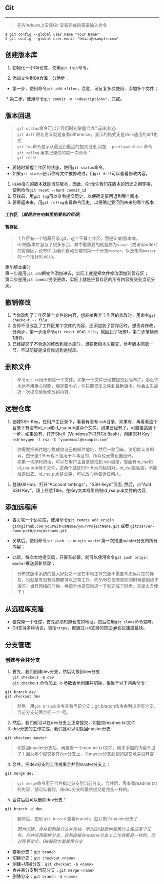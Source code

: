 ## Git
-----
> 在Windows上安装Git
安装完成后需要输入命令
```
$ git config --global user.name "Your Name"
$ git config --global user.email "email@example.com"
```

## 创建版本库

1. 初始化一个Git仓库，使用`git init`命令。

2. 添加文件到Git仓库，分两步：

  * 第一步，使用命令`git add <file>`，注意，可反复多次使用，添加多个文件；

  * 第二步，使用命令`git commit -m "<description>"`，完成。


## 版本回退
 > `git status`命令可以让我们时刻掌握仓库当前的状态  
 > `git diff` 顾名思义就是查看difference，显示的格式正是Unix通用的diff格式  
 > `git log`命令显示从最近到最远的提交日志,可加 `--pretty=oneline` 命令  
 > `git reflog` 用来记录你的每一次命令：  
 > `git reset`
   * 要随时掌握工作区的状态，使用`git status`命令。
   * 如果`git status`告诉你有文件被修改过，用`git diff`可以查看修改内容。  

1. `HEAD`指向的版本就是当前版本，因此，Git允许我们在版本的历史之间穿梭，使用命令`git reset --hard commit_id`  
2. 穿梭前，用`git log`可以查看提交历史，以便确定要回退到哪个版本  
3. 要重返未来，用`git reflog`查看命令历史，以便确定要回到未来的哪个版本

#### 工作区 （*就是你在电脑里能看到的目录*）

#### 暂存区  
> 工作区有一个隐藏目录.git，这个不算工作区，而是Git的版本库。  
Git的版本库里存了很多东西，其中最重要的就是称为`stage`（或者叫index）的暂存区，还有Git为我们自动创建的第一个分支`master`，以及指向`master`的一个指针叫 `HEAD`。  

添加版本库时  
第一步是用`git add`把文件添加进去，实际上就是把文件修改添加到暂存区；  
第二步是用`git commit`提交更改，实际上就是把暂存区的所有内容提交到当前分支。

## 撤销修改  
1. 当你改乱了工作区某个文件的内容，想直接丢弃工作区的修改时，用命令`git checkout -- file`  
2. 当你不但改乱了工作区某个文件的内容，还添加到了暂存区时，想丢弃修改，分两步，第一步用命令`git reset HEAD file`，就回到了场景1，第二步按场景1操作。  
3. 已经提交了不合适的修改到版本库时，想要撤销本次提交，参考版本回退一节，不过前提是没有推送到远程库。  

## 删除文件
 > 命令`git rm`用于删除一个文件。如果一个文件已经被提交到版本库，那么你永远不用担心误删，但是要小心，你只能恢复文件到最新版本，你会丢失最近一次提交后你修改的内容。

## 远程仓库
 1. 创建SSH Key。在用户主目录下，看看有没有.ssh目录，如果有，再看看这个目录下有没有id_rsa和id_rsa.pub这两个文件，如果已经有了，可直接跳到下一步。如果没有，打开Shell（Windows下打开Git Bash），创建SSH Key：  
 `ssh-keygen -t rsa -C "youremail@example.com"`  
 > 你需要把邮件地址换成你自己的邮件地址，然后一路回车，使用默认值即可，由于这个Key也不是用于军事目的，所以也无需设置密码。  
如果一切顺利的话，可以在用户主目录里找到.ssh目录，里面有id_rsa和id_rsa.pub两个文件，这两个就是SSH Key的秘钥对，id_rsa是私钥，不能泄露出去，id_rsa.pub是公钥，可以放心地告诉任何人。  
 1. 登陆GitHub，打开“Account settings”，“SSH Keys”页面, 然后，点“Add SSH Key”，填上任意Title，在Key文本框里粘贴id_rsa.pub文件的内容.

## 添加远程库  
  * 要关联一个远程库，使用命令`git remote add origin git@github.com:yourGitHubName/yourProjectName.git` 或者 `git@server-name:path/projectname.git`

  * 关联后，使用命令`git push -u origin master`第一次推送master分支的所有内容；

  * 此后，每次本地提交后，只要有必要，就可以使用命令`git push origin master`推送最新修改；

 > 分布式版本系统的最大好处之一是在本地工作完全不需要考虑远程库的存在，也就是有没有联网都可以正常工作，而SVN在没有联网的时候是拒绝干活的！当有网络的时候，再把本地提交推送一下就完成了同步，真是太方便了！

## 从远程库克隆
  * 要克隆一个仓库，首先必须知道仓库的地址，然后使用`git clone`命令克隆。  
  * Git支持多种协议，包括`https`，但通过`ssh`支持的原生git协议速度最快。

## 分支管理     
### 创建与合并分支
  1. 首先，我们创建dev分支，然后切换到dev分支  
  `git checkout -b dev`  
  `git checkout` 命令加上 `-b` 参数表示创建并切换，相当于以下两条命令：  
  ```
  git branch dev  
  git checkout dev
  ```
  > 然后，用`git branch`命令查看当前分支：git branch命令会列出所有分支，当前分支前面会标一个`*`号。
  2. 然后，我们就可以在dev分支上正常提交，如提交readme.txt文件
  3. dev分支的工作完成，我们就可以切换回master分支:  
  ```
  git checkout master
  ```
  > 切换回master分支后，再查看一个readme.txt文件，刚才添加的内容不见了！因为那个提交是在dev分支上，而master分支此刻的提交点并没有变：
  4. 合并。把dev分支的工作成果合并到master分支上：
  ```
  git merge dev
  ```
  > `git merge`命令用于合并指定分支到当前分支。合并后，再查看readme.txt的内容，就可以看到，和dev分支的最新提交是完全一样的。  
  5. 合并后就可以删除dev分支：
  ```
  git branch -d dev
  ```
  > 删除后，使用 `git branch` 查看branch，就只剩下master分支了

> *因为创建、合并和删除分支非常快，所以Git鼓励你使用分支完成某个任务，合并后再删掉分支，这和直接在master分支上工作效果是一样的，但过程更安全。Git鼓励大量使用分支*    

* 查看分支：`git branch`  
* 切换分支：`git checkout <name>`  
* 创建+切换分支：`git checkout -b <name>`    
* 合并某分支到当前分支：`git merge <name>`   
* 删除分支：`git branch -d <name>`  

